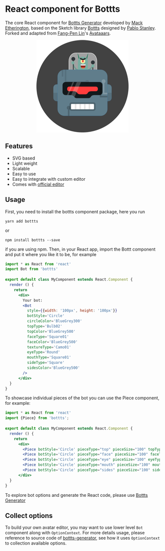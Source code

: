# React component for Bottts

The core React component for [Bottts Generator](https://botttsgenerator.com/) developed by [Mack Etherington](https://twitter.com/MackEtherington), based on the Sketch library [Bottts](https://bottts.com/) designed by [Pablo Stanley](https://twitter.com/pablostanley). Forked and adapted from [Fang-Pen Lin](https://twitter.com/fangpenlin)'s [Avataaars](https://github.com/fangpenlin/avataaars).

<p align="center"><img src='./bottts-example.png?raw=true' style='width: 300px; height: 300px;' /></p>

## Features

 - SVG based
 - Light weight 
 - Scalable
 - Easy to use
 - Easy to integrate with custom editor
 - Comes with [official editor](https://botttsgenerator.com/)

## Usage

First, you need to install the bottts component package, here you run

```
yarn add bottts
```

or

```
npm install bottts --save
```

if you are using npm. Then, in your React app, import the Bottt component and put it where you like it to be, for example

```jsx
import * as React from 'react'
import Bot from 'bottts'

export default class MyComponent extends React.Component {
  render () {
    return 
      <div>
        Your bot:
        <Bot
          style={{width: '100px', height: '100px'}}
          botStyle='Circle'
          circleColor='BlueGrey300'
          topType='Bulb02'
          topColor='BlueGrey500'
          faceType='Square01'
          faceColor='BlueGrey500'
          textureType='Camo01'
          eyeType='Round'
          mouthType='Square01'
          sideType='Square'
          sidesColor='BlueGrey500'
        />
      </div>
  }
}
```

To showcase individual pieces of the bot you can use the Piece component, for example:

```jsx
import * as React from 'react'
import {Piece} from 'bottts';

export default class MyComponent extends React.Component {
  render () {
    return 
      <div>
        <Piece botStyle='Circle' pieceType="top" pieceSize="100" topType="Bulb02" topColor="BlueGrey500"/>
        <Piece botStyle='Circle' pieceType="face" pieceSize="100" faceType="Square01" faceColor="BlueGrey500" textureType="Camo01"/>
        <Piece botStyle='Circle' pieceType="eye" pieceSize="100" eyeType="Round"/>
        <Piece botStyle='Circle' pieceType="mouth" pieceSize="100" mouthType="Square01"/>
        <Piece botStyle='Circle' pieceType="sides" pieceSize="100" sidesType="Square" sidesColor="BlueGrey500"/>
      </div>
  }
}
```

To explore bot options and generate the React code, please use [Bottts Generator](https://botttsgenerator.com/)

## Collect options

To build your own avatar editor, you may want to use lower level `Bot` component along with `OptionContext`. For more details usage, please reference to source code of [bottts-generator](https://github.com/mether/bottts-geneator), see how it uses `OptionContext` to collection available options.
